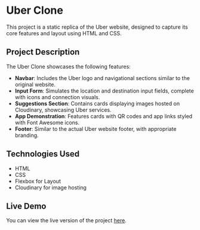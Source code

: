 # Uber Clone

This project is a static replica of the Uber website, designed to capture its core features and layout using HTML and CSS.

## Project Description

The Uber Clone showcases the following features:

- **Navbar**: Includes the Uber logo and navigational sections similar to the original website.
- **Input Form**: Simulates the location and destination input fields, complete with icons and connection visuals.
- **Suggestions Section**: Contains cards displaying images hosted on Cloudinary, showcasing Uber services.
- **App Demonstration**: Features cards with QR codes and app links styled with Font Awesome icons.
- **Footer**: Similar to the actual Uber website footer, with appropriate branding.

## Technologies Used

- HTML
- CSS
- Flexbox for Layout
- Cloudinary for image hosting

## Live Demo

You can view the live version of the project [here](insert_your_link).
